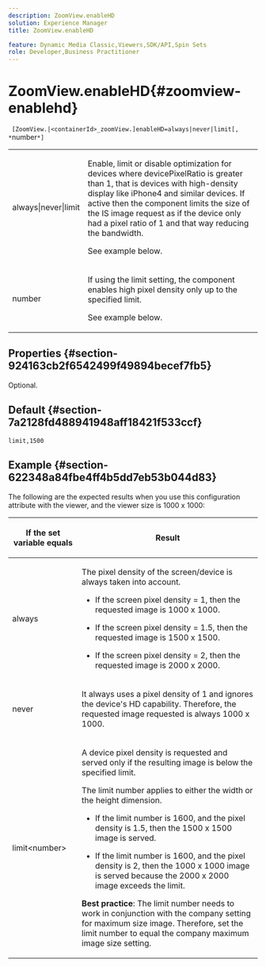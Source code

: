 ```yaml
---
description: ZoomView.enableHD
solution: Experience Manager
title: ZoomView.enableHD

feature: Dynamic Media Classic,Viewers,SDK/API,Spin Sets
role: Developer,Business Practitioner
---
```


# ZoomView.enableHD{#zoomview-enablehd}

 ` [ZoomView.|<containerId>_zoomView.]enableHD=always|never|limit[, *`number`*]`

<table id="table_0BEA0B5FFDF64E5594B534B2A87A6D88"> 
 <tbody> 
  <tr> 
   <td colname="col1"> <p> <span class="codeph"> always|never|limit</span> </p> </td> 
   <td colname="col2"> <p> Enable, limit or disable optimization for devices where <span class="codeph"> devicePixelRatio</span> is greater than <span class="codeph"> 1</span>, that is devices with high-density display like iPhone4 and similar devices. If active then the component limits the size of the IS image request as if the device only had a pixel ratio of <span class="codeph"> 1</span> and that way reducing the bandwidth. </p> <p>See example below. </p> </td> 
  </tr> 
  <tr> 
   <td colname="col1"> <p> <span class="codeph"><span class="varname"> number</span></span> </p> </td> 
   <td colname="col2"> <p> If using the limit setting, the component enables high pixel density only up to the specified limit. </p> <p>See example below. </p> </td> 
  </tr> 
 </tbody> 
</table>

## Properties {#section-924163cb2f6542499f49894becef7fb5}

Optional.

## Default {#section-7a2128fd488941948aff18421f533ccf}

`limit,1500`

## Example {#section-622348a84fbe4ff4b5dd7eb53b044d83}

The following are the expected results when you use this configuration attribute with the viewer, and the viewer size is 1000 x 1000:

<table id="table_F97FEDA0EE1B4EF6AC9FF9060548ACA4"> 
 <thead> 
  <tr> 
   <th colname="col1" class="entry"> <p>If the set variable equals </p> </th> 
   <th colname="col2" class="entry"> <p>Result </p> </th> 
  </tr>
 </thead>
 <tbody> 
  <tr> 
   <td colname="col1"> <p><span class="codeph"> always</span> </p> </td> 
   <td colname="col2"> <p>The pixel density of the screen/device is always taken into account. </p> <p> 
     <ul id="ul_D8F31FDFCDB74B75A3B1BFBEE33AF2E2"> 
      <li id="li_8A1C6DCCE10545349C73029729211BB2"> <p>If the screen pixel density = 1, then the requested image is 1000 x 1000. </p> </li> 
      <li id="li_884156A34AC64B4E9B3ACC4C25EB710F"> <p>If the screen pixel density = 1.5, then the requested image is 1500 x 1500. </p> </li> 
      <li id="li_7EC699284A7F4E679E512C3DA8B5454F"> <p>If the screen pixel density = 2, then the requested image is 2000 x 2000. </p> </li> 
     </ul> </p> </td> 
  </tr> 
  <tr> 
   <td colname="col1"> <p><span class="codeph"> never</span> </p> </td> 
   <td colname="col2"> <p>It always uses a pixel density of 1 and ignores the device's HD capability. Therefore, the requested image requested is always 1000 x 1000. </p> </td> 
  </tr> 
  <tr> 
   <td colname="col1"> <p><span class="codeph"> limit&lt;number&gt;</span> </p> </td> 
   <td colname="col2"> <p>A device pixel density is requested and served only if the resulting image is below the specified limit. </p> <p>The limit number applies to either the width or the height dimension. </p> <p> 
     <ul id="ul_CEC06B2280164951BA1A0ADED99E8050"> 
      <li id="li_CA7A0980ACC54690A4F212DF53E2DC8A"> <p>If the limit number is 1600, and the pixel density is 1.5, then the 1500 x 1500 image is served. </p> </li> 
      <li id="li_A4AAD7FBFA0347B082789511CA6768A5"> <p>If the limit number is 1600, and the pixel density is 2, then the 1000 x 1000 image is served because the 2000 x 2000 image exceeds the limit. </p> </li> 
     </ul> </p> <p><b>Best practice</b>: The limit number needs to work in conjunction with the company setting for maximum size image. Therefore, set the limit number to equal the company maximum image size setting. </p> </td> 
  </tr> 
 </tbody> 
</table>

